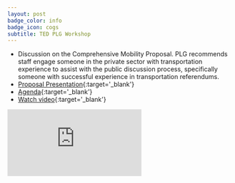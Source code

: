 ```yaml
---
layout: post
badge_color: info
badge_icon: cogs
subtitle: TED PLG Workshop
---
```


* Discussion on the Comprehensive Mobility Proposal. PLG recommends staff engage someone in the private sector with transportation experience to assist with the public discussion process, specifically someone with successful experience in transportation referendums. 
* [Proposal Presentation](http://www.hillsboroughcounty.org/DocumentCenter/View/12876){:target='_blank'}
* [Agenda](http://www.hillsboroughcounty.org/DocumentCenter/View/12755){:target='_blank'}
* [Watch video](http://65.49.32.144/Hillsborough/c58b73db-f1d1-4cab-9f3c-2389ba25afc4/Trans_Econ_Dev_WS_8_12_2014/presentation_file/mgpresenter.html?Stream=low){:target='_blank'}

<div class="embed-responsive embed-responsive-16by9">
<iframe class="embed-responsive-item" src="https://www.youtube-nocookie.com/embed/5bkxk14T9Cg?rel=0" frameborder="0" allowfullscreen></iframe>
</div>
